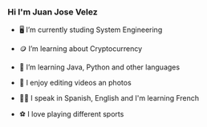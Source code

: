 ### Hi I'm Juan Jose Velez


- 🖥 I’m currently studing System Engineering

- 🪙 I’m learning about Cryptocurrency

- 🤔 I’m learning Java, Python and other languages

- 🎥 I enjoy editing videos an photos

- 👨‍🎓 I speak in Spanish, English and I'm learning French

- ⚽️ I love playing different sports

